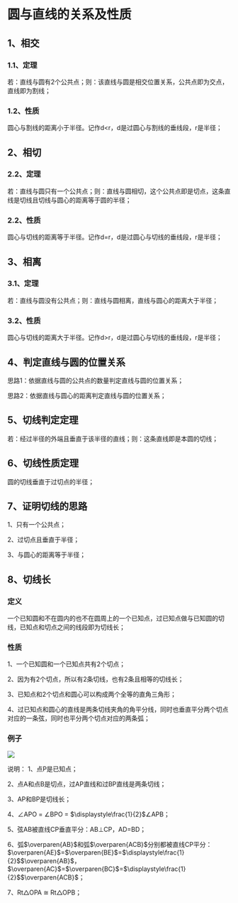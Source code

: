 # 圆与直线的关系及性质

## 1、相交
### 1.1、定理
若：直线与圆有2个公共点；则：该直线与圆是相交位置关系，公共点即为交点，直线即为割线；

### 1.2、性质
圆心与割线的距离小于半径。记作d<r，d是过圆心与割线的垂线段，r是半径；

## 2、相切
### 2.2、定理
若：直线与圆只有一个公共点；则：直线与圆相切，这个公共点即是切点，这条直线是切线且切线与圆心的距离等于圆的半径；

### 2.2、性质
圆心与切线的距离等于半径。记作d=r，d是过圆心与切线的垂线段，r是半径；

## 3、相离
### 3.1、定理
若：直线与圆没有公共点；则：直线与圆相离，直线与圆心的距离大于半径；

### 3.2、性质
圆心与切线的距离大于半径。记作d>r，d是过圆心与切线的垂线段，r是半径；

## 4、判定直线与圆的位置关系
思路1：依据直线与圆的公共点的数量判定直线与圆的位置关系；

思路2：依据直线与圆心的距离判定直线与圆的位置关系；

## 5、切线判定定理
若：经过半径的外端且垂直于该半径的直线；则：这条直线即是本圆的切线；

## 6、切线性质定理
圆的切线垂直于过切点的半径；

## 7、证明切线的思路
1、只有一个公共点；

2、过切点且垂直于半径；

3、与圆心的距离等于半径；

## 8、切线长
### 定义
一个已知圆和不在圆内的也不在圆周上的一个已知点，过已知点做与已知圆的切线，已知点和切点之间的线段即为切线长；

### 性质
1、一个已知圆和一个已知点共有2个切点；

2、因为有2个切点，所以有2条切线，也有2条且相等的切线长；

3、已知点和2个切点和圆心可以构成两个全等的直角三角形；

4、过已知点和圆心的直线是两条切线夹角的角平分线，同时也垂直平分两个切点对应的一条弦，同时也平分两个切点对应的两条弧；

### 例子
![](../images/圆14.png)

说明：
1、点P是已知点；

2、点A和点B是切点，过AP直线和过BP直线是两条切线；

3、AP和BP是切线长；

4、$\angle$APO = $\angle$BPO = $\displaystyle\frac{1}{2}$$\angle$APB；

5、弦AB被直线CP垂直平分：AB$\bot$CP，AD=BD；

6、弧$\overparen{AB}$和弧$\overparen{ACB}$分别都被直线CP平分：$\overparen{AE}$=$\overparen{BE}$=$\displaystyle\frac{1}{2}$$\overparen{AB}$，$\overparen{AC}$=$\overparen{BC}$=$\displaystyle\frac{1}{2}$$\overparen{ACB}$；

7、Rt$\triangle$OPA $\cong$ Rt$\triangle$OPB；
